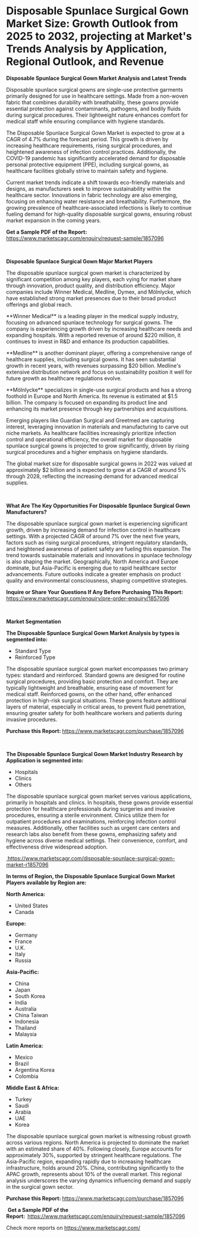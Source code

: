 <p><h1>Disposable Spunlace Surgical Gown Market Size: Growth Outlook from 2025 to 2032, projecting at Market's Trends Analysis by Application, Regional Outlook, and Revenue</h1></p><p><strong>Disposable Spunlace Surgical Gown Market Analysis and Latest Trends</strong></p>
<p><p>Disposable spunlace surgical gowns are single-use protective garments primarily designed for use in healthcare settings. Made from a non-woven fabric that combines durability with breathability, these gowns provide essential protection against contaminants, pathogens, and bodily fluids during surgical procedures. Their lightweight nature enhances comfort for medical staff while ensuring compliance with hygiene standards.</p><p>The Disposable Spunlace Surgical Gown Market is expected to grow at a CAGR of 4.7% during the forecast period. This growth is driven by increasing healthcare requirements, rising surgical procedures, and heightened awareness of infection control practices. Additionally, the COVID-19 pandemic has significantly accelerated demand for disposable personal protective equipment (PPE), including surgical gowns, as healthcare facilities globally strive to maintain safety and hygiene.</p><p>Current market trends indicate a shift towards eco-friendly materials and designs, as manufacturers seek to improve sustainability within the healthcare sector. Innovations in fabric technology are also emerging, focusing on enhancing water resistance and breathability. Furthermore, the growing prevalence of healthcare-associated infections is likely to continue fueling demand for high-quality disposable surgical gowns, ensuring robust market expansion in the coming years.</p></p>
<p><strong>Get a Sample PDF of the Report:&nbsp;</strong> <a href="https://www.marketscagr.com/enquiry/request-sample/1857096?utm_campaign=3135&utm_medium=2&utm_source=Github&utm_content=ia&utm_term=27032025&utm_id=disposable-spunlace-surgical-gown">https://www.marketscagr.com/enquiry/request-sample/1857096</a></p>
<p>&nbsp;</p>
<p><strong>Disposable Spunlace Surgical Gown Major Market Players</strong></p>
<p><p>The disposable spunlace surgical gown market is characterized by significant competition among key players, each vying for market share through innovation, product quality, and distribution efficiency. Major companies include Winner Medical, Medline, Dymex, and Mölnlycke, which have established strong market presences due to their broad product offerings and global reach.</p><p>**Winner Medical** is a leading player in the medical supply industry, focusing on advanced spunlace technology for surgical gowns. The company is experiencing growth driven by increasing healthcare needs and expanding hospitals. With a reported revenue of around $220 million, it continues to invest in R&D and enhance its production capabilities.</p><p>**Medline** is another dominant player, offering a comprehensive range of healthcare supplies, including surgical gowns. It has seen substantial growth in recent years, with revenues surpassing $20 billion. Medline's extensive distribution network and focus on sustainability position it well for future growth as healthcare regulations evolve.</p><p>**Mölnlycke** specializes in single-use surgical products and has a strong foothold in Europe and North America. Its revenue is estimated at $1.5 billion. The company is focused on expanding its product line and enhancing its market presence through key partnerships and acquisitions.</p><p>Emerging players like Guardian Surgical and Greetmed are capturing interest, leveraging innovation in materials and manufacturing to carve out niche markets. As healthcare facilities increasingly prioritize infection control and operational efficiency, the overall market for disposable spunlace surgical gowns is projected to grow significantly, driven by rising surgical procedures and a higher emphasis on hygiene standards.</p><p>The global market size for disposable surgical gowns in 2022 was valued at approximately $2 billion and is expected to grow at a CAGR of around 5% through 2028, reflecting the increasing demand for advanced medical supplies.</p></p>
<p>&nbsp;</p>
<p><strong>What Are The Key Opportunities For Disposable Spunlace Surgical Gown Manufacturers?</strong></p>
<p><p>The disposable spunlace surgical gown market is experiencing significant growth, driven by increasing demand for infection control in healthcare settings. With a projected CAGR of around 7% over the next five years, factors such as rising surgical procedures, stringent regulatory standards, and heightened awareness of patient safety are fueling this expansion. The trend towards sustainable materials and innovations in spunlace technology is also shaping the market. Geographically, North America and Europe dominate, but Asia-Pacific is emerging due to rapid healthcare sector advancements. Future outlooks indicate a greater emphasis on product quality and environmental consciousness, shaping competitive strategies.</p></p>
<p><strong>Inquire or Share Your Questions If Any Before Purchasing This Report:</strong> <a href="https://www.marketscagr.com/enquiry/pre-order-enquiry/1857096?utm_campaign=3135&utm_medium=2&utm_source=Github&utm_content=ia&utm_term=27032025&utm_id=disposable-spunlace-surgical-gown">https://www.marketscagr.com/enquiry/pre-order-enquiry/1857096</a></p>
<p>&nbsp;</p>
<p><strong>Market Segmentation</strong></p>
<p><strong>The Disposable Spunlace Surgical Gown Market Analysis by types is segmented into:</strong></p>
<p><ul><li>Standard Type</li><li>Reinforced Type</li></ul></p>
<p><p>The disposable spunlace surgical gown market encompasses two primary types: standard and reinforced. Standard gowns are designed for routine surgical procedures, providing basic protection and comfort. They are typically lightweight and breathable, ensuring ease of movement for medical staff. Reinforced gowns, on the other hand, offer enhanced protection in high-risk surgical situations. These gowns feature additional layers of material, especially in critical areas, to prevent fluid penetration, ensuring greater safety for both healthcare workers and patients during invasive procedures.</p></p>
<p><strong>Purchase this Report:&nbsp;</strong><a href="https://www.marketscagr.com/purchase/1857096?utm_campaign=3135&utm_medium=2&utm_source=Github&utm_content=ia&utm_term=27032025&utm_id=disposable-spunlace-surgical-gown">https://www.marketscagr.com/purchase/1857096</a></p>
<p>&nbsp;</p>
<p><strong>The Disposable Spunlace Surgical Gown Market Industry Research by Application is segmented into:</strong></p>
<p><ul><li>Hospitals</li><li>Clinics</li><li>Others</li></ul></p>
<p><p>The disposable spunlace surgical gown market serves various applications, primarily in hospitals and clinics. In hospitals, these gowns provide essential protection for healthcare professionals during surgeries and invasive procedures, ensuring a sterile environment. Clinics utilize them for outpatient procedures and examinations, reinforcing infection control measures. Additionally, other facilities such as urgent care centers and research labs also benefit from these gowns, emphasizing safety and hygiene across diverse medical settings. Their convenience, comfort, and effectiveness drive widespread adoption.</p></p>
<p><a href="https://www.marketscagr.com/disposable-spunlace-surgical-gown-market-r1857096?utm_campaign=3135&utm_medium=2&utm_source=Github&utm_content=ia&utm_term=27032025&utm_id=disposable-spunlace-surgical-gown">&nbsp;https://www.marketscagr.com/disposable-spunlace-surgical-gown-market-r1857096</a></p>
<p><strong>In terms of Region, the Disposable Spunlace Surgical Gown Market Players available by Region are:</strong></p>
<p>
    <p> <strong> North America: </strong>
        <ul>
            <li>United States</li>
            <li>Canada</li>
        </ul>
        </p> 
    <p> <strong> Europe: </strong>
        <ul>
            <li>Germany</li>
            <li>France</li>
            <li>U.K.</li>
            <li>Italy</li>
            <li>Russia</li>
        </ul>
        </p> 
    <p> <strong> Asia-Pacific: </strong>
        <ul>
            <li>China</li>
            <li>Japan</li>
            <li>South Korea</li>
            <li>India</li>
            <li>Australia</li>
            <li>China Taiwan</li>
            <li>Indonesia</li>
            <li>Thailand</li>
            <li>Malaysia</li>
        </ul>
        </p> 
    <p> <strong> Latin America: </strong>
        <ul>
            <li>Mexico</li>
            <li>Brazil</li>
            <li>Argentina Korea</li>
            <li>Colombia</li>
        </ul>
        </p> 
    <p> <strong> Middle East & Africa: </strong>
        <ul>
            <li>Turkey</li>
            <li>Saudi</li>
            <li>Arabia</li>
            <li>UAE</li>
            <li>Korea</li>
        </ul>
    </p>
    </p>
<p><p>The disposable spunlace surgical gown market is witnessing robust growth across various regions. North America is projected to dominate the market with an estimated share of 40%. Following closely, Europe accounts for approximately 30%, supported by stringent healthcare regulations. The Asia-Pacific region, expanding rapidly due to increasing healthcare infrastructure, holds around 20%. China, contributing significantly to the APAC growth, represents about 10% of the overall market. This regional analysis underscores the varying dynamics influencing demand and supply in the surgical gown sector.</p></p>
<p><strong>Purchase this Report: </strong><a href="https://www.marketscagr.com/purchase/1857096?utm_campaign=3135&utm_medium=2&utm_source=Github&utm_content=ia&utm_term=27032025&utm_id=disposable-spunlace-surgical-gown">https://www.marketscagr.com/purchase/1857096</a></p>
<p>&nbsp;<strong>Get a Sample PDF of the Report:&nbsp;&nbsp;</strong><a href="https://www.marketscagr.com/enquiry/request-sample/1857096?utm_campaign=3135&utm_medium=2&utm_source=Github&utm_content=ia&utm_term=27032025&utm_id=disposable-spunlace-surgical-gown">https://www.marketscagr.com/enquiry/request-sample/1857096</a></p>
<p><strong></strong></p>
<p>Check more reports on <a href="https://www.marketscagr.com/?utm_campaign=3135&utm_medium=2&utm_source=Github&utm_content=ia&utm_term=27032025&utm_id=disposable-spunlace-surgical-gown">https://www.marketscagr.com/</a></p>